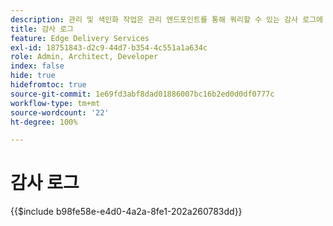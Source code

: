 ```yaml
---
description: 관리 및 색인화 작업은 관리 엔드포인트를 통해 쿼리할 수 있는 감사 로그에 기록됩니다.
title: 감사 로그
feature: Edge Delivery Services
exl-id: 18751843-d2c9-44d7-b354-4c551a1a634c
role: Admin, Architect, Developer
index: false
hide: true
hidefromtoc: true
source-git-commit: 1e69fd3abf8dad01886007bc16b2ed0d0df0777c
workflow-type: tm+mt
source-wordcount: '22'
ht-degree: 100%

---
```


# 감사 로그

{{$include b98fe58e-e4d0-4a2a-8fe1-202a260783dd}}

